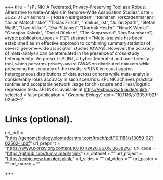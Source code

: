 +++
title = "sPLINK: A Federated, Privacy-Preserving Tool as a Robust Alternative to Meta-Analysis in Genome-Wide Association Studies"
date = 2022-01-24
authors = ["Reza Nasirigerdeh", "Reihaneh Torkzadehmahani", "Julian Matschinske", "Tobias Frisch", "markus_list", "Julian Späth", "Stefan Weiß", "Uwe Völker", "Esa Pitkänen", "Dominik Heider", "Nina K Wenke", "Georgios Kaissis", "Daniel Rückert",  "Tim Kacprowski", "Jan Baumbach"]
#type:
publication_types = ["2"]
abstract = "Meta-analysis has been established as an effective approach to combining summary statistics of several genome-wide association studies (GWAS). However, the accuracy of meta-analysis can be attenuated in the presence of cross-study heterogeneity. We present sPLINK, a hybrid federated and user-friendly tool, which performs privacy-aware GWAS on distributed datasets while preserving the accuracy of the results. sPLINK is robust against heterogeneous distributions of data across cohorts while meta-analysis considerably loses accuracy in such scenarios. sPLINK achieves practical runtime and acceptable network usage for chi-square and linear/logistic regression tests. sPLINK is available at https://exbio.wzw.tum.de/splink."
selected = false
publication = "*Genome Biology*"
doi = "10.1186/s13059-021-02562-1"
# Links (optional).
url_pdf = "https://genomebiology.biomedcentral.com/track/pdf/10.1186/s13059-021-02562-1.pdf"
url_preprint = "https://www.biorxiv.org/content/10.1101/2020.06.05.136382v2"
url_code = "https://github.com/tum-aimed/splink"
url_dataset = ""
url_project = "https://exbio.wzw.tum.de/splink/"
url_slides = ""
url_video = ""
url_poster = ""
url_source = ""

+++

